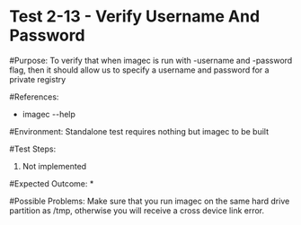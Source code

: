 Test 2-13 - Verify Username And Password
=======

#Purpose:
To verify that when imagec is run with -username and -password flag, then it should allow us to specify a username and password for a private registry

#References:
* imagec --help

#Environment:
Standalone test requires nothing but imagec to be built

#Test Steps:
1. Not implemented

#Expected Outcome:
* 

#Possible Problems:
Make sure that you run imagec on the same hard drive partition as /tmp, otherwise you will receive a cross device link error.